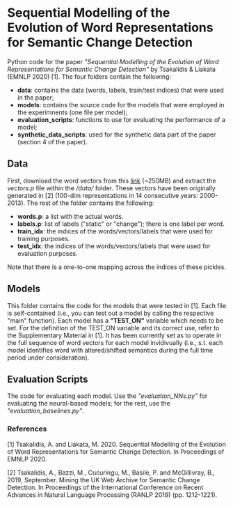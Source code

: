 # Sequential Modelling of the Evolution of Word Representations for Semantic Change Detection
Python code for the paper *"Sequential Modelling of the Evolution of Word Representations for Semantic Change Detection"* by Tsakalidis & Liakata (EMNLP 2020) [1]. The four folders contain the following:
- **data**: contains the data (words, labels, train/test indices) that were used in the paper;
- **models**: contains the source code for the models that were employed in the experimnents (one file per model);
- **evaluation_scripts**: functions to use for evaluating the performance of a model;
- **synthetic_data_scripts**: used for the synthetic data part of the paper (section 4 of the paper).

## Data
First, download the word vectors from this [link](https://www.dropbox.com/sh/d9cmc8kied74hiv/AABT5z1Z67MJ7KChIXWRUvO9a?dl=0) (~250MB) and extract the *vectors.p* file within the */data/* folder. These vectors have been originally generated in [2] (100-dim representations in 14 consecutive years: 2000-2013). The rest of the folder contains the following:
- **words.p**: a list with the actual words.
- **labels.p**: list of labels ("static" or "change"); there is one label per word.
- **train_idx**: the indices of the words/vectors/labels that were used for training purposes.
- **test_idx**: the indices of the words/vectors/labels that were used for evaluation purposes.

Note that there is a one-to-one mapping across the indices of these pickles.

## Models
This folder contains the code for the models that were tested in [1]. Each file is self-contained (i.e., you can test out a model by calling the respective "main" function). Each model has a **"TEST_ON"** variable which needs to be set. For the definition of the TEST_ON variable and its correct use, refer to the Supplementary Material in [1]. It has been currently set as to operate in the full sequence of word vectors for each model invidivually (i.e., s.t. each model identifies word with altered/shifted semantics during the full time period under consideration).

## Evaluation Scripts
The code for evaluating each model. Use the *"evaluation_NNs.py"* for evaluating the neural-based models; for the rest, use the *"evaluation_baselines.py"*.

### References
[1] Tsakalidis, A. and Liakata, M. 2020. Sequential Modelling of the Evolution of Word Representations for Semantic Change Detection. In Proceedings of EMNLP 2020.

[2] Tsakalidis, A., Bazzi, M., Cucuringu, M., Basile, P. and McGillivray, B., 2019, September. Mining the UK Web Archive for Semantic Change Detection. In Proceedings of the International Conference on Recent Advances in Natural Language Processing (RANLP 2019) (pp. 1212-1221).
